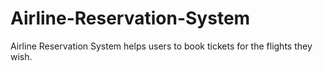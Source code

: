 # Airline-Reservation-System
Airline Reservation System helps users to book tickets for the flights they wish.
